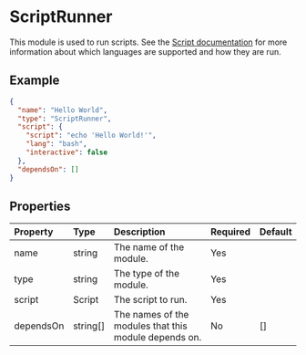 # ScriptRunner

This module is used to run scripts. See the [Script documentation](docs/models/Script.md) for more
information about which languages are supported and how they are run.

## Example

```json
{
  "name": "Hello World",
  "type": "ScriptRunner",
  "script": {
    "script": "echo 'Hello World!'",
    "lang": "bash",
    "interactive": false
  },
  "dependsOn": []
}
```

## Properties

| Property  | Type     | Description                                           | Required | Default |
|:----------|:---------|:------------------------------------------------------|:---------|:--------|
| name      | string   | The name of the module.                               | Yes      |         |
| type      | string   | The type of the module.                               | Yes      |         |
| script    | Script   | The script to run.                                    | Yes      |         |
| dependsOn | string[] | The names of the modules that this module depends on. | No       | []      |
